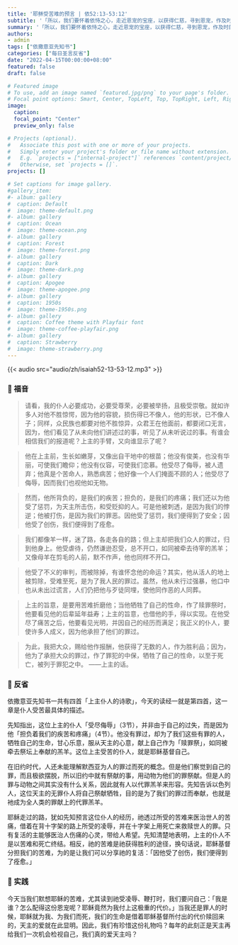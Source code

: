 ```yaml
---
title: '耶稣受苦难的预言 | 依52:13-53:12'
subtitle: '「所以，我们要怀着依恃之心，走近恩宠的宝座，以获得仁慈，寻到恩宠，作及时的扶助。」（希4:16）'
summary: '「所以，我们要怀着依恃之心，走近恩宠的宝座，以获得仁慈，寻到恩宠，作及时的扶助。」（希4:16）'
authors:
- admin
tags: ["依撒意亚先知书"]
categories: ["每日圣言反省"]
date: "2022-04-15T00:00:00+08:00"
featured: false
draft: false

# Featured image
# To use, add an image named `featured.jpg/png` to your page's folder.
# Focal point options: Smart, Center, TopLeft, Top, TopRight, Left, Right, BottomLeft, Bottom, BottomRight
image:
  caption:
  focal_point: "Center"
  preview_only: false

# Projects (optional).
#   Associate this post with one or more of your projects.
#   Simply enter your project's folder or file name without extension.
#   E.g. `projects = ["internal-project"]` references `content/project/deep-learning/index.md`.
#   Otherwise, set `projects = []`.
projects: []

# Set captions for image gallery.
#gallery_item:
#- album: gallery
#  caption: Default
#  image: theme-default.png
#- album: gallery
#  caption: Ocean
#  image: theme-ocean.png
#- album: gallery
#  caption: Forest
#  image: theme-forest.png
#- album: gallery
#  caption: Dark
#  image: theme-dark.png
#- album: gallery
#  caption: Apogee
#  image: theme-apogee.png
#- album: gallery
#  caption: 1950s
#  image: theme-1950s.png
#- album: gallery
#  caption: Coffee theme with Playfair font
#  image: theme-coffee-playfair.png
#- album: gallery
#  caption: Strawberry
#  image: theme-strawberry.png
---
```


{{< audio src="audio/zh/isaiah52-13-53-12.mp3" >}}

### :love_letter: 福音
> 请看，我的仆人必要成功，必要受尊荣，必要被举扬，且极受崇敬。就如许多人对他不胜惊愕，因为他的容貌，损伤得已不像人，他的形状，已不像人子；同样，众民族也都要对他不胜惊异，众君王在他面前，都要闭口无言，因为，他们看见了从未向他们讲述过的事，听见了从未听说过的事。有谁会相信我们的报道呢？上主的手臂，又向谁显示了呢？

> 他在上主前，生长如嫩芽，又像出自干地中的根苗；他没有俊美，也没有华丽，可使我们瞻仰；他没有仪容，可使我们恋慕。他受尽了侮辱，被人遗弃；他真是个苦命人，熟悉病苦；他好像一个人们掩面不顾的人；他受尽了侮辱，因而我们也视他如无物。

> 然而，他所背负的，是我们的疾苦；担负的，是我们的疼痛；我们还以为他受了惩罚，为天主所击伤，和受贬抑的人。可是他被刺透，是因为我们的悖逆；他被打伤，是因为我们的罪恶。因他受了惩罚，我们便得到了安全；因他受了创伤，我们便得到了痊愈。

> 我们都像羊一样，迷了路，各走各自的路；但上主却把我们众人的罪过，归到他身上。他受虐待，仍然谦逊忍受，总不开口，如同被牵去待宰的羔羊；又像母羊在剪毛的人前，默不作声，他也同样不开口。

> 他受了不义的审判，而被除掉，有谁怀念他的命运？其实，他从活人的地上被剪除，受难至死，是为了我人民的罪过。虽然，他从未行过强暴，他口中也从未出过谎言，人们仍把他与歹徒同埋，使他同作恶的人同葬。

> 上主的旨意，是要用苦难折磨他；当他牺牲了自己的性命，作了赎罪祭时，他要看见他的后辈延年益寿；上主的旨意，也借他的手，得以实现。在他受尽了痛苦之后，他要看见光明，并因自己的经历而满足；我正义的仆人，要使许多人成义，因为他承担了他们的罪过。

> 为此，我把大众，赐给他作报酬，他获得了无数的人，作为胜利品；因为，他为了承担大众的罪过，作了罪犯的中保，牺牲了自己的性命，以至于死亡，被列于罪犯之中。 ——上主的话。

### :speech_balloon: 反省
依撒意亚先知书一共有四首「上主仆人的诗歌」，今天的读经一就是第四首，这一章是仆人受苦最具体的描述。

先知指出，这位上主的仆人「受尽侮辱」（3节），并非由于自己的过失，而是因为他「担负着我们的疾苦和疼痛」（4节）。他没有罪过，却为了我们这些有罪的人，牺牲自己的生命，甘心乐意，服从天主的心意，献上自己作为「赎罪祭」，如同被牵去祭坛上奉献的羔羊。这位上主受苦的仆人，就是耶稣基督自己。

在旧约时代，人还未能理解默西亚为人的罪过而死的概念。但是他们察觉到自己的罪，而且极欲摆脱，所以旧约中就有祭献的事，用动物为他们的罪祭献。但是人的罪与动物之间其实没有什么关系，因此就有人以代罪羔羊来形容。先知告诉以色列人，这位天主的无罪仆人将自己祭献牺牲，目的是为了我们的罪过而奉献，也就是衪成为全人类的罪献上的代罪羔羊。

耶稣走过的路，犹如先知预言这位仆人的经历，祂透过所受的苦难来医治世人的苦痛，借着在背十字架的路上所受的凌辱，并在十字架上用死亡来救赎世人的罪。只有复活的主能够医治人伤痛的心灵，带给人希望。先知清楚地表明，上主的仆人不是以苦难和死亡终结。相反，祂的苦难是祂获得胜利的途径，换句话说，耶稣基督分担我们的苦难，为的是让我们可以分享祂的复活：「因他受了创伤，我们便得到了痊愈。」

### :runner: 实践
今天当我们默想耶稣的苦难，尤其读到祂受凌辱、鞭打时，我们要问自己：「我是谁？怎么配得这份恩宠呢？耶稣竟然为我付上这极重的代价。」当我还是罪人的时候，耶稣就为我、为我们而死，我们的生命是借着耶稣基督所付出的代价赎回来的，天主的爱就在此显明。因此，我们有珍惜这份礼物吗？每年的此刻正是天主再给我们一次机会检视自己，我们真的爱天主吗？
